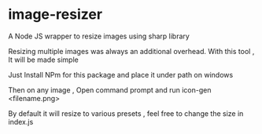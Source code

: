 # image-resizer
A Node JS wrapper to resize images using sharp library


Resizing multiple images was always an additional overhead. With this tool , It will be made simple

Just Install NPm for this package and place it under path on windows

Then on any image , Open command prompt and run icon-gen <filename.png> 

 By default it will resize to various presets , feel free to change the size in index.js
